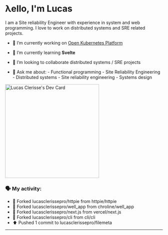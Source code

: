 # λello, I'm Lucas

I am a Site reliability Engineer with experience in system and web programming. I love to work on distributed systems and SRE related projects.

- 🔭 I’m currently working on [Open Kubernetes Platform](https://github.com/open-kubernetes-platform/okp)
- 🌱 I’m currently learning **Svelte**
- 👯 I’m looking to collaborate distributed systems / SRE projects

- 💬 Ask me about:
      - Functional programming
      - Site Reliability Engineering
      - Distributed systems
      - Site reliability engineering
      - Systems design

<a href="https://app.daily.dev/lucasclerissepr"><img src="https://api.daily.dev/devcards/325402480c4f457f961748160e6bf6eb.png?r=29p" width="300" alt="Lucas Clerisse's Dev Card"/></a>

### 🗣 My activity:

* 🍴 Forked lucasclerissepro/httpie from httpie/httpie
* 🍴 Forked lucasclerissepro/well_app from chroline/well_app
* 🍴 Forked lucasclerissepro/next.js from vercel/next.js
* 🍴 Forked lucasclerissepro/cli from cli/cli
* ⬆️ Pushed 1 commit to lucasclerissepro/filemeta
---
